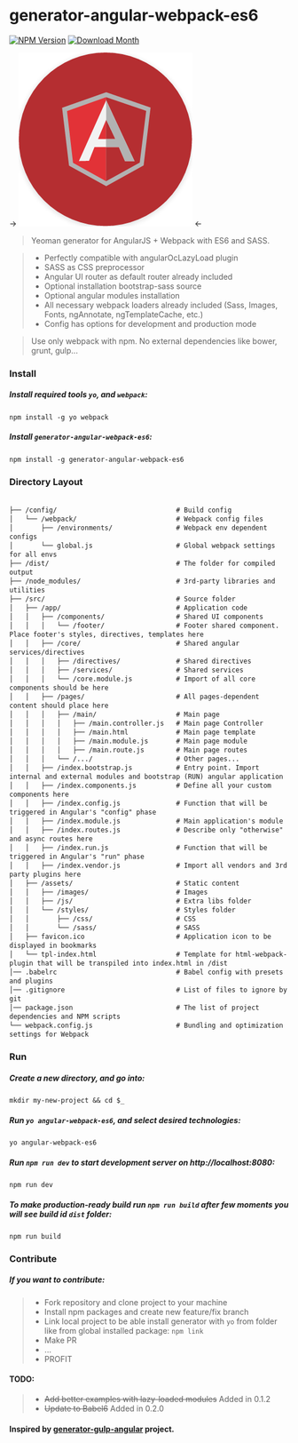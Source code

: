 # generator-angular-webpack-es6

[![NPM Version](http://img.shields.io/npm/v/generator-angular-webpack-es6.svg?style=flat-square)](https://www.npmjs.com/package/generator-angular-webpack-es6)
[![Download Month](http://img.shields.io/npm/dm/generator-angular-webpack-es6.svg?style=flat-square)](https://www.npmjs.com/package/generator-angular-webpack-es6)

-> ![generator-angular-webpack-es6](generators/app/angular.png) <-

> Yeoman generator for AngularJS + Webpack with ES6 and SASS.

> * Perfectly compatible with angularOcLazyLoad plugin
> * SASS as CSS preprocessor
> * Angular UI router as default router already included
> * Optional installation bootstrap-sass source
> * Optional angular modules installation
> * All necessary webpack loaders already included (Sass, Images, Fonts, ngAnnotate, ngTemplateCache, etc.)
> * Config has options for development and production mode

> Use only webpack with npm. No external dependencies like bower, grunt, gulp...

### Install

##### Install required tools `yo`, and `webpack`:
```
npm install -g yo webpack
```

##### Install `generator-angular-webpack-es6`:
```
npm install -g generator-angular-webpack-es6
```

### Directory Layout

```shell

├── /config/                              # Build config
│   └── /webpack/                         # Webpack config files
│   	├── /environments/                # Webpack env dependent configs
│   	└── global.js                     # Global webpack settings for all envs
├── /dist/                                # The folder for compiled output
├── /node_modules/                        # 3rd-party libraries and utilities
├── /src/                                 # Source folder
│   ├── /app/                             # Application code
│   │	├── /components/                  # Shared UI components
│   │	│	└── /footer/                  # Footer shared component. Place footer's styles, directives, templates here
│   │	├── /core/                        # Shared angular services/directives
│   │	│	├── /directives/              # Shared directives
│   │	│	├── /services/                # Shared services
│   │	│	└── /core.module.js           # Import of all core components should be here
│   │	├── /pages/                       # All pages-dependent content should place here
│   │	│	├── /main/                    # Main page
│   │	│	│	├── /main.controller.js   # Main page Controller
│   │	│	│	├── /main.html            # Main page template
│   │	│	│	├── /main.module.js       # Main page module
│   │	│	│	├── /main.route.js        # Main page routes
│   │   │   └── /.../                     # Other pages...
│   │	├── /index.bootstrap.js           # Entry point. Import internal and external modules and bootstrap (RUN) angular application
│   │	├── /index.components.js          # Define all your custom components here
│   │	├── /index.config.js              # Function that will be triggered in Angular's "config" phase
│   │	├── /index.module.js              # Main application's module
│   │	├── /index.routes.js              # Describe only "otherwise" and async routes here
│   │	├── /index.run.js                 # Function that will be triggered in Angular's "run" phase
│   │	├── /index.vendor.js              # Import all vendors and 3rd party plugins here
│   ├── /assets/                          # Static content
│   │	├── /images/                      # Images
│   │	├── /js/                          # Extra libs folder
│   │	└── /styles/                      # Styles folder
│   │		├── /css/                     # CSS
│   │		└── /sass/  		          # SASS
│   ├── favicon.ico                       # Application icon to be displayed in bookmarks
│   └── tpl-index.html                    # Template for html-webpack-plugin that will be transpiled into index.html in /dist
│── .babelrc                              # Babel config with presets and plugins
│── .gitignore                            # List of files to ignore by git
│── package.json                          # The list of project dependencies and NPM scripts
└── webpack.config.js                     # Bundling and optimization settings for Webpack
```

### Run

##### Create a new directory, and go into:
```
mkdir my-new-project && cd $_
```

##### Run `yo angular-webpack-es6`, and select desired technologies:
```
yo angular-webpack-es6
```

##### Run `npm run dev` to start development server on http://localhost:8080:
```
npm run dev
```

##### To make production-ready build run `npm run build` after few moments you will see build id `dist` folder:
```
npm run build
```

### Contribute

##### If you want to contribute:
> * Fork repository and clone project to your machine
> * Install npm packages and create new feature/fix branch
> * Link local project to be able install generator with `yo` from folder like from global installed package:
> ``` npm link ```
> * Make PR
> * ...
> * PROFIT

#### TODO:
> * ~~Add better examples with lazy-loaded modules~~ Added in 0.1.2
> * ~~Update to Babel6~~ Added in 0.2.0

#### Inspired by [generator-gulp-angular](https://github.com/Swiip/generator-gulp-angular) project.